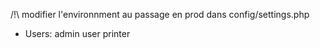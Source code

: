 /!\ modifier l'environnment au passage en prod dans config/settings.php


* Users:
admin
user
printer
